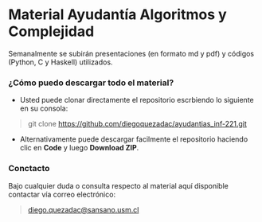 # Material Ayudantía Algoritmos y Complejidad

Semanalmente se subirán presentaciones (en formato md y pdf) y códigos (Python, C y Haskell) utilizados.

### ¿Cómo puedo descargar todo el material?
- Usted puede clonar directamente el repositorio escrbiendo lo siguiente en su consola:
> git clone https://github.com/diegoquezadac/ayudantias_inf-221.git

- Alternativamente puede descargar facilmente el repositorio haciendo clic en **Code** y luego **Download ZIP**.

### Conctacto
Bajo cualquier duda o consulta respecto al material aquí disponible contactar vía correo electrónico:

> diego.quezadac@sansano.usm.cl



